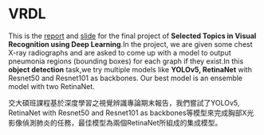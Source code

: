 # VRDL
This is the [report](https://github.com/ray980215/vrdl/blob/master/VRDL_FinalProj_TEAM21_Report.pdf) and [slide](https://github.com/ray980215/vrdl/blob/master/VRDL_FinalProj_TEAM21_Slides.pdf) for the final project of **Selected Topics in Visual Recognition using Deep Learning**.In the project, we are given some chest X-ray radiographs and are asked to come up with a model to output pneumonia regions (bounding boxes) for each graph if they exist.In this **object detection** task,we try multiple models like **YOLOv5, RetinaNet** with Resnet50 and Resnet101 as backbones. Our best model is an ensemble model with two RetinaNet.

交大碩班課程基於深度學習之視覺辨識專論期末報告，我們嘗試了YOLOv5, RetinaNet with Resnet50 and Resnet101 as backbones等模型來完成胸部X光影像偵測肺炎的任務，最佳模型為兩個RetinaNet所組成的集成模型。
